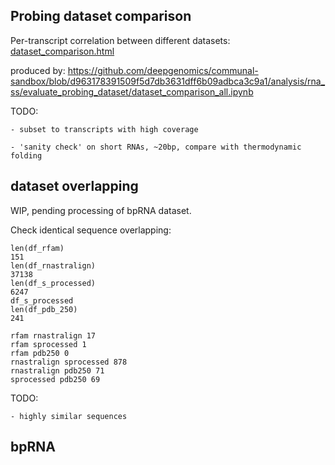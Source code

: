 

## Probing dataset comparison

Per-transcript correlation between different datasets:
[dataset_comparison.html](dataset_comparison.html)


produced by: https://github.com/deepgenomics/communal-sandbox/blob/d963178391509f5d7db3631dff6b09adbca3c9a1/analysis/rna_ss/evaluate_probing_dataset/dataset_comparison_all.ipynb


TODO:

    - subset to transcripts with high coverage

    - 'sanity check' on short RNAs, ~20bp, compare with thermodynamic folding



## dataset overlapping

WIP, pending processing of bpRNA dataset.

Check identical sequence overlapping:

```
len(df_rfam)
151
len(df_rnastralign)
37138
len(df_s_processed)
6247
df_s_processed
len(df_pdb_250)
241
```

```
rfam rnastralign 17
rfam sprocessed 1
rfam pdb250 0
rnastralign sprocessed 878
rnastralign pdb250 71
sprocessed pdb250 69
```


TODO:

    - highly similar sequences


## bpRNA



